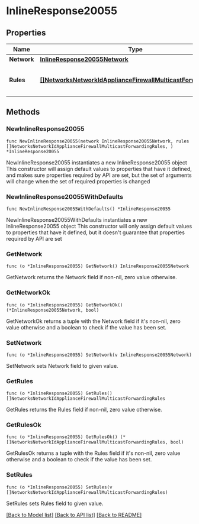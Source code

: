 # InlineResponse20055

## Properties

Name | Type | Description | Notes
------------ | ------------- | ------------- | -------------
**Network** | [**InlineResponse20055Network**](InlineResponse20055Network.md) |  | 
**Rules** | [**[]NetworksNetworkIdApplianceFirewallMulticastForwardingRules**](NetworksNetworkIdApplianceFirewallMulticastForwardingRules.md) | Static multicast forwarding rules. | 

## Methods

### NewInlineResponse20055

`func NewInlineResponse20055(network InlineResponse20055Network, rules []NetworksNetworkIdApplianceFirewallMulticastForwardingRules, ) *InlineResponse20055`

NewInlineResponse20055 instantiates a new InlineResponse20055 object
This constructor will assign default values to properties that have it defined,
and makes sure properties required by API are set, but the set of arguments
will change when the set of required properties is changed

### NewInlineResponse20055WithDefaults

`func NewInlineResponse20055WithDefaults() *InlineResponse20055`

NewInlineResponse20055WithDefaults instantiates a new InlineResponse20055 object
This constructor will only assign default values to properties that have it defined,
but it doesn't guarantee that properties required by API are set

### GetNetwork

`func (o *InlineResponse20055) GetNetwork() InlineResponse20055Network`

GetNetwork returns the Network field if non-nil, zero value otherwise.

### GetNetworkOk

`func (o *InlineResponse20055) GetNetworkOk() (*InlineResponse20055Network, bool)`

GetNetworkOk returns a tuple with the Network field if it's non-nil, zero value otherwise
and a boolean to check if the value has been set.

### SetNetwork

`func (o *InlineResponse20055) SetNetwork(v InlineResponse20055Network)`

SetNetwork sets Network field to given value.


### GetRules

`func (o *InlineResponse20055) GetRules() []NetworksNetworkIdApplianceFirewallMulticastForwardingRules`

GetRules returns the Rules field if non-nil, zero value otherwise.

### GetRulesOk

`func (o *InlineResponse20055) GetRulesOk() (*[]NetworksNetworkIdApplianceFirewallMulticastForwardingRules, bool)`

GetRulesOk returns a tuple with the Rules field if it's non-nil, zero value otherwise
and a boolean to check if the value has been set.

### SetRules

`func (o *InlineResponse20055) SetRules(v []NetworksNetworkIdApplianceFirewallMulticastForwardingRules)`

SetRules sets Rules field to given value.



[[Back to Model list]](../README.md#documentation-for-models) [[Back to API list]](../README.md#documentation-for-api-endpoints) [[Back to README]](../README.md)


